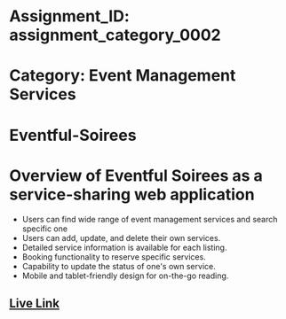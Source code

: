 # Assignment_ID: assignment_category_0002
# Category: Event Management Services

# Eventful-Soirees

# Overview of Eventful Soirees as a service-sharing web application
* Users can find wide range of event management services and search specific one
* Users can add, update, and delete their own services.
* Detailed service information is available for each listing.
* Booking functionality to reserve specific services.
* Capability to update the status of one's own service.
* Mobile and tablet-friendly design for on-the-go reading.

## [Live Link](https://eventful-soirees.web.app/)


